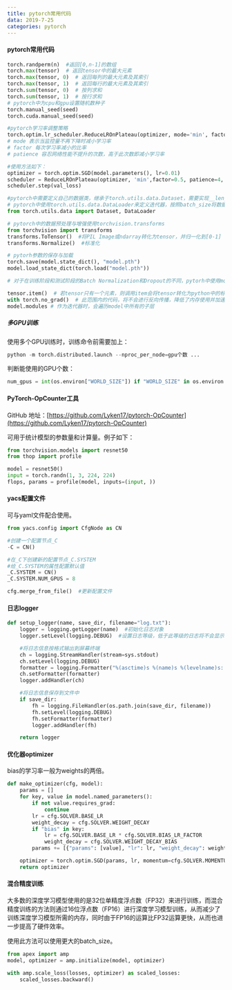 ```yaml
---
title: pytorch常用代码
data: 2019-7-25
categories: pytorch
---
```


#### pytorch常用代码

```python
torch.randperm(n)  #返回[0,n-1]的数组
torch.max(tensor)  # 返回tensor中的最大元素
torch.max(tensor, 0)  # 返回每列的最大元素及其索引
torch.max(tensor, 1)  # 返回每行的最大元素及其索引
torch.sum(tensor, 0)  # 按列求和
torch.sum(tensor, 1)  # 按行求和
# pytorch中为cpu和gpu设置随机数种子
torch.manual_seed(seed)
torch.cuda.manual_seed(seed)
```

```python
#pytorch学习率调整策略
torch.optim.lr_scheduler.ReduceLROnPlateau(optimizer, mode='min', factor=0.1, patience=10, verbose=False, threshold=0.0001, threshold_mode='rel', cooldown=0, min_lr=0, eps=1e-08)
# mode 表示当监控量不再下降时减小学习率
# factor 每次学习率减小的比率
# patience 容忍网络性能不提升的次数，高于此次数即减小学习率

#使用方法如下：
optimizer = torch.optim.SGD(model.parameters(), lr=0.01) 
scheduler = ReduceLROnPlateau(optimizer, 'min',factor=0.5, patience=4, verbose=True)
scheduler.step(val_loss)
```

```python
#pytorch中需要定义自己的数据类，继承于torch.utils.data.Dataset，需要实现__len__,__getitem__两个函数。
# pytorch中使用torch.utils.data.DataLoader来定义迭代器，按照batch_size将数据封装成tensor作为模型的输入。 
from torch.utils.data import Dataset, DataLoader

# pytorch中的数据预处理与增强使用torchvision.transforms
from torchvision import transforms
transforms.ToTensor()  #将PIL Image或ndarray转化为tensor，并归一化到[0-1]
transforms.Normalize()  #标准化

# pytorh参数的保存与加载
torch.save(model.state_dict(), "model.pth")
model.load_state_dict(torch.load("model.pth"))

# 对于在训练阶段和测试阶段的Batch Normalization和Dropout的不同，pytorh中使用model.train()和model.eval()进行区分。
```

```python
tensor.item()  # 若tensor只有一个元素，则调用item会将tensor转化为python中的标量，若tensor不止一个元素，则会出错。
with torch.no_grad()  # 此范围内的代码，将不会进行反向传播，降低了内存使用并加速计算
model.modules # 作为迭代器时，会遍历model中所有的子层
```



##### 多GPU训练

使用多个GPU训练时，训练命令前需要加上：

```python
python -m torch.distributed.launch --nproc_per_node=gpu个数 ...
```

判断能使用的GPU个数：

```python 
num_gpus = int(os.environ["WORLD_SIZE"]) if "WORLD_SIZE" in os.environ else 1
```



#### PyTorch-OpCounter工具

GitHub 地址：[https://github.com/Lyken17/pytorch-OpCounter](https://github.com/Lyken17/pytorch-OpCounter)

可用于统计模型的参数量和计算量。例子如下：

```python
from torchvision.models import resnet50
from thop import profile

model = resnet50()
input = torch.randn(1, 3, 224, 224)
flops, params = profile(model, inputs=(input, ))
```



#### yacs配置文件

可与yaml文件配合使用。

```python 
from yacs.config import CfgNode as CN

#创建一个配置节点_C
-C = CN()

#在_C下创建新的配置节点_C.SYSTEM
#给_C.SYSTEM的属性配置默认值
_C.SYSTEM = CN()
_C.SYSTEM.NUM_GPUS = 8

cfg.merge_from_file()  #更新配置文件
```



#### 日志logger

```python
def setup_logger(name, save_dir, filename="log.txt"):
    logger = logging.getLogger(name)  #初始化日志对象
    logger.setLevel(logging.DEBUG)  #设置日志等级，低于此等级的日志将不会显示

    #将日志信息按格式输出到屏幕终端
    ch = logging.StreamHandler(stream=sys.stdout)
    ch.setLevel(logging.DEBUG)
    formatter = logging.Formatter("%(asctime)s %(name)s %(levelname)s: %(message)s")
    ch.setFormatter(formatter)
    logger.addHandler(ch)

    #将日志信息保存到文件中
    if save_dir:
        fh = logging.FileHandler(os.path.join(save_dir, filename))
        fh.setLevel(logging.DEBUG)
        fh.setFormatter(formatter)
        logger.addHandler(fh)

    return logger
```



#### 优化器optimizer

bias的学习率一般为weights的两倍。

```python
def make_optimizer(cfg, model):
    params = []
    for key, value in model.named_parameters():
        if not value.requires_grad:
            continue
        lr = cfg.SOLVER.BASE_LR
        weight_decay = cfg.SOLVER.WEIGHT_DECAY
        if "bias" in key:
            lr = cfg.SOLVER.BASE_LR * cfg.SOLVER.BIAS_LR_FACTOR
            weight_decay = cfg.SOLVER.WEIGHT_DECAY_BIAS
        params += [{"params": [value], "lr": lr, "weight_decay": weight_decay}]

    optimizer = torch.optim.SGD(params, lr, momentum=cfg.SOLVER.MOMENTUM)
    return optimizer
```



#### 混合精度训练

大多数的深度学习模型使用的是32位单精度浮点数（FP32）来进行训练，而混合精度训练的方法则通过16位浮点数（FP16）进行深度学习模型训练，从而减少了训练深度学习模型所需的内存，同时由于FP16的运算比FP32运算更快，从而也进一步提高了硬件效率。

使用此方法可以使用更大的batch_size。

```python
from apex import amp
model, optimizer = amp.initialize(model, optimizer)

with amp.scale_loss(losses, optimizer) as scaled_losses:
    scaled_losses.backward()
```

